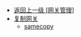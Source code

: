 - [返回上一级 [网关管理]](zh-CN/EdgeLinkStudio/工程管理/工程配置/网关管理/)
- [复制网关](zh-CN/EdgeLinkStudio/工程管理/工程配置/网关管理/复制网关/)
  - [samecopy](zh-CN/EdgeLinkStudio/工程管理/工程配置/网关管理/复制网关/samecopy.md)
